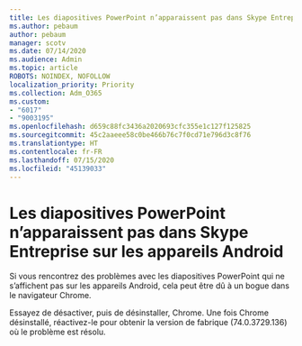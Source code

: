 ```yaml
---
title: Les diapositives PowerPoint n’apparaissent pas dans Skype Entreprise sur les appareils Android
ms.author: pebaum
author: pebaum
manager: scotv
ms.date: 07/14/2020
ms.audience: Admin
ms.topic: article
ROBOTS: NOINDEX, NOFOLLOW
localization_priority: Priority
ms.collection: Adm_O365
ms.custom:
- "6017"
- "9003195"
ms.openlocfilehash: d659c88fc3436a2020693cfc355e1c127f125825
ms.sourcegitcommit: 45c2aaeee58c0be466b76c7f0cd71e796d3c8f76
ms.translationtype: HT
ms.contentlocale: fr-FR
ms.lasthandoff: 07/15/2020
ms.locfileid: "45139033"
---
```

# <a name="powerpoint-slides-not-showing-in-skype-for-business-on-android-devices"></a>Les diapositives PowerPoint n’apparaissent pas dans Skype Entreprise sur les appareils Android

Si vous rencontrez des problèmes avec les diapositives PowerPoint qui ne s’affichent pas sur les appareils Android, cela peut être dû à un bogue dans le navigateur Chrome.

Essayez de désactiver, puis de désinstaller, Chrome. Une fois Chrome désinstallé, réactivez-le pour obtenir la version de fabrique (74.0.3729.136) où le problème est résolu.